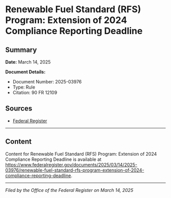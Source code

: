 # Renewable Fuel Standard (RFS) Program: Extension of 2024 Compliance Reporting Deadline

## Summary

**Date:** March 14, 2025

**Document Details:**
- Document Number: 2025-03976
- Type: Rule
- Citation: 90 FR 12109

## Sources
- [Federal Register](https://www.federalregister.gov/documents/2025/03/14/2025-03976/renewable-fuel-standard-rfs-program-extension-of-2024-compliance-reporting-deadline)

---

## Content

Content for Renewable Fuel Standard (RFS) Program: Extension of 2024 Compliance Reporting Deadline is available at https://www.federalregister.gov/documents/2025/03/14/2025-03976/renewable-fuel-standard-rfs-program-extension-of-2024-compliance-reporting-deadline.

---

*Filed by the Office of the Federal Register on March 14, 2025*
